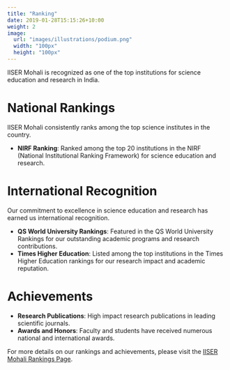```yaml
---
title: "Ranking"
date: 2019-01-28T15:15:26+10:00
weight: 2
image:
  url: "images/illustrations/podium.png"
  width: "100px"
  height: "100px"
---
```




IISER Mohali is recognized as one of the top institutions for science education and research in India.

<!-- ![IISER Mohali Rank](/images/iiser-mohali-rank.jpg) -->

# National Rankings

IISER Mohali consistently ranks among the top science institutes in the country.

- **NIRF Ranking**: Ranked among the top 20 institutions in the NIRF (National Institutional Ranking Framework) for science education and research.

# International Recognition

Our commitment to excellence in science education and research has earned us international recognition.

- **QS World University Rankings**: Featured in the QS World University Rankings for our outstanding academic programs and research contributions.
- **Times Higher Education**: Listed among the top institutions in the Times Higher Education rankings for our research impact and academic reputation.

# Achievements

- **Research Publications**: High impact research publications in leading scientific journals.
- **Awards and Honors**: Faculty and students have received numerous national and international awards.

For more details on our rankings and achievements, please visit the [IISER Mohali Rankings Page](#).
